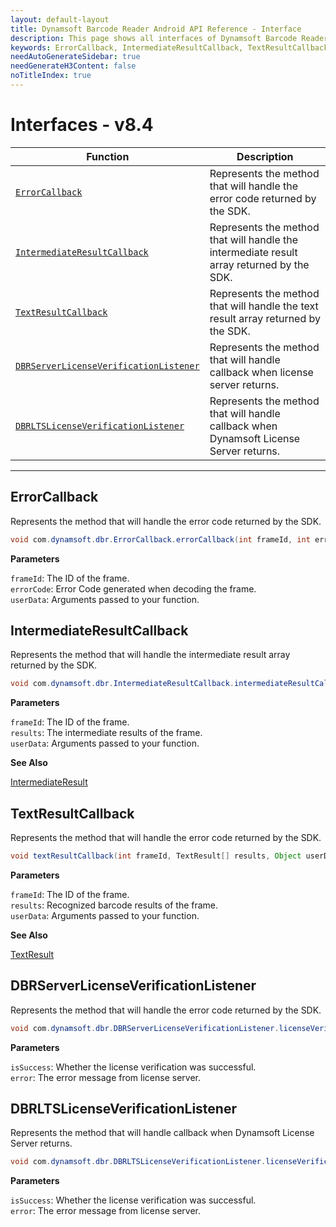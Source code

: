 ```yaml
---
layout: default-layout
title: Dynamsoft Barcode Reader Android API Reference - Interface
description: This page shows all interfaces of Dynamsoft Barcode Reader for Android SDK.
keywords: ErrorCallback, IntermediateResultCallback, TextResultCallback, DBRServerLicenseVerificationListener, interface, api reference, android
needAutoGenerateSidebar: true
needGenerateH3Content: false
noTitleIndex: true
---
```


# Interfaces - v8.4

  | Function | Description |
  |----------|-------------|
  | [`ErrorCallback`](#errorcallback) | Represents the method that will handle the error code returned by the SDK. |
  | [`IntermediateResultCallback`](#intermediateresultcallback) | Represents the method that will handle the intermediate result array returned by the SDK. |
  | [`TextResultCallback`](#textresultcallback) | Represents the method that will handle the text result array returned by the SDK. |
  | [`DBRServerLicenseVerificationListener`](#dbrserverlicenseverificationlistener) | Represents the method that will handle callback when license server returns. |
  | [`DBRLTSLicenseVerificationListener`](#dbrltslicenseverificationlistener) | Represents the method that will handle callback when Dynamsoft License Server returns. |
  
---

## ErrorCallback

Represents the method that will handle the error code returned by the SDK.

```java
void com.dynamsoft.dbr.ErrorCallback.errorCallback(int frameId, int errorCode, Object userData)
```

**Parameters**

`frameId`: The ID of the frame.  
`errorCode`: Error Code generated when decoding the frame.  
`userData`: Arguments passed to your function.

## IntermediateResultCallback

Represents the method that will handle the intermediate result array returned by the SDK.

```java
void com.dynamsoft.dbr.IntermediateResultCallback.intermediateResultCallback(int frameId, IntermediateResult[] results, Object userData)
```

**Parameters**

`frameId`: The ID of the frame.  
`results`: The intermediate results of the frame.  
`userData`: Arguments passed to your function.

**See Also**

[IntermediateResult](auxiliary-IntermediateResult.md)

## TextResultCallback

Represents the method that will handle the error code returned by the SDK.

```java
void textResultCallback(int frameId, TextResult[] results, Object userData)
```

**Parameters**

`frameId`: The ID of the frame.  
`results`: Recognized barcode results of the frame.  
`userData`: Arguments passed to your function.

**See Also**

[TextResult](auxiliary-TextResult.md)

## DBRServerLicenseVerificationListener

Represents the method that will handle the error code returned by the SDK.

```java
void com.dynamsoft.dbr.DBRServerLicenseVerificationListener.licenseVerificationCallback (boolean isSuccess, Exception error)
```

**Parameters**

`isSuccess`: Whether the license verification was successful.  
`error`: The error message from license server.

## DBRLTSLicenseVerificationListener

Represents the method that will handle callback when Dynamsoft License Server returns.

```java
void com.dynamsoft.dbr.DBRLTSLicenseVerificationListener.licenseVerificationCallback (boolean isSuccess, Exception error)
```

**Parameters**

`isSuccess`: Whether the license verification was successful.  
`error`: The error message from license server.
